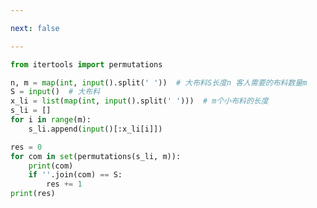 ```yaml
---

next: false

---
```




<BlogInfo id="1229" title="153.裁缝" author="白日梦想猿" pv=0 read_times=0 pre_cost_time="0分17秒" category="leetcode" tag_list="['leetcode']" create_time="2022.08.27 16:46:52" update_time="2022.08.27 17:11:47" />

```python
from itertools import permutations

n, m = map(int, input().split(' '))  # 大布料S长度n 客人需要的布料数量m
S = input()  # 大布料
x_li = list(map(int, input().split(' ')))  # m个小布料的长度
s_li = []
for i in range(m):
    s_li.append(input()[:x_li[i]])

res = 0
for com in set(permutations(s_li, m)):
    print(com)
    if ''.join(com) == S:
        res += 1
print(res)
```



<ActionBox />
